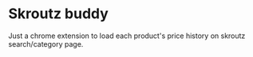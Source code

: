# Skroutz buddy

Just a chrome extension to load each product's price history on skroutz search/category page.
